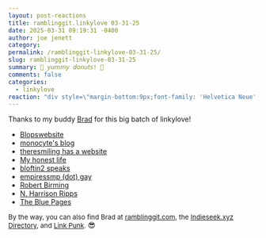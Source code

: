 ```yaml
---
layout: post-reactions
title: 𝚛𝚊𝚖𝚋𝚕𝚒𝚗𝚐𝚐𝚒𝚝.𝚕𝚒𝚗𝚔𝚢𝚕𝚘𝚟𝚎 𝟶𝟹-𝟹𝟷-𝟸𝟻
date: 2025-03-31 09:19:31 -0400
author: joe jenett
category: 
permalink: /ramblinggit-linkylove-03-31-25/
slug: ramblinggit-linkylove-03-31-25
summary: 🍩 𝘺𝘶𝘮𝘮𝘺 𝘥𝘰𝘯𝘶𝘵𝘴! 🍩
comments: false
categories:
  - linkylove
reaction: "div style=\"margin-bottom:9px;font-family: 'Helvetica Neue',Helvetica,Arial,sans-serif;font-weight:600;font-size:.9rem;\">Reactions:</div><p><a href=\"https://toot.community/@jenett/114257290498806802#favorited-by-109326597713827183\"><img src=\"https://static.toot.community/cache/accounts/avatars/112/757/571/850/957/359/original/71a15e19bfc75e90.png\" alt=\"\" width=\"48\"><br><span style=\"font-size:.9rem;\">Pamela</span></a></p>"
---
```

<p>
	Thanks to my buddy <a title="source" href="https://pinboard.in/u:ramblinggit">Brad</a> for this big batch of linkylove!
</p>
<ul class="linkylove">
	<li><a title="Ellie" href="https://blopswebsite.neocities.org/">Blopswebsite</a></li>
	<li><a title="mono" href="https://monocyte.bearblog.dev/">monocyte's blog</a></li>
	<li><a title="Elena" href="https://theresmiling.eu/">theresmiling has a website</a></li>
	<li><a title="Miguel" href="https://outatlast.bearblog.dev/">My honest life</a></li>
	<li><a title="bloftin2" href="https://bloftin2speaks.micro.blog/">bloftin2 speaks</a></li>
	<li><a title="fox" href="https://empiressmp.gay/">empiressmp (dot) gay</a></li>
	<li><a title="I’m Robert from Sweden." href="https://robertbirming.com/">Robert Birming</a></li>
	<li><a title="N. Harrison Ripps" href="https://nharrisonripps.com/">N. Harrison Ripps</a></li>
	<li><a title="The Internet’s Old Web Directory!" href="https://blue-pages.bitbucket.io/">The Blue Pages</a></li>
</ul>
<p style="font-size:.95em;">By the way, you can also find Brad at <a title="Brad Enslen" href="https://ramblinggit.com/">ramblinggit.com</a>, the <a title="Indieseek.xyz Indie Web Directory" href="https://indieseek.xyz/links/">Indieseek.xyz Directory</a>, and <a title="Link Punk: A Linkblog" href="https://linkpunk.micro.blog/">Link Punk</a>. <span style="filter: grayscale(100%);font-size:1.1em;">😎</span>
</p>
<a style="display:none;" href="https://brid.gy/publish/mastodon"><small>(cross-posted to mastodon)</small></a>